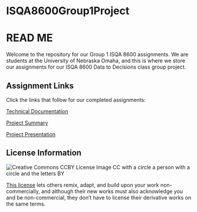 # ISQA8600Group1Project
# READ ME

Welcome to the repository for our Group 1 ISQA 8600 assignments. We are students at the University of Nebraska Omaha, and this is where we store our assignments for our ISQA 8600 Data to Decisions class group project. 

## Assignment Links
Click the links that follow for our completed assignments:

[Technical Documentation](https://github.com/hsdavisuno/ISQA8600Group1Project/)

[Project Summary](https://github.com/hsdavisuno/ISQA8600Group1Project/)

[Project Presentation](https://github.com/hsdavisuno/ISQA8600Group1Project/blob/main/8600Group1FinalPresentation.pdf)

## License Information
![Creative Commons CCBY License Image CC with a circle a person with a circle and the letters BY](https://licensebuttons.net/l/by/3.0/88x31.png)

[This license](https://creativecommons.org/licenses/by-nc/4.0/legalcode) lets others remix, adapt, and build upon your work non-commercially, and although their new works must also acknowledge you and be non-commercial, they don’t have to license their derivative works on the same terms.

